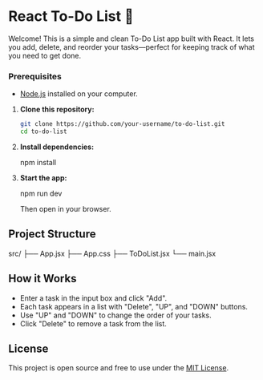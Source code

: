 # React To-Do List 📝

Welcome! This is a simple and clean To-Do List app built with React. It lets you add, delete, and reorder your tasks—perfect for keeping track of what you need to get done.

### Prerequisites

- [Node.js](https://nodejs.org/) installed on your computer.

1. **Clone this repository:**
   ```sh
   git clone https://github.com/your-username/to-do-list.git
   cd to-do-list
   ```

2. **Install dependencies:**

   npm install


3. **Start the app:**

   npm run dev

   Then open in your browser.

## Project Structure

src/
  ├── App.jsx
  ├── App.css
  ├── ToDoList.jsx
  └── main.jsx

## How it Works

- Enter a task in the input box and click "Add".
- Each task appears in a list with "Delete", "UP", and "DOWN" buttons.
- Use "UP" and "DOWN" to change the order of your tasks.
- Click "Delete" to remove a task from the list.

## License

This project is open source and free to use under the [MIT License](LICENSE).
